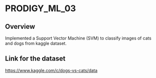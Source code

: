 # PRODIGY_ML_03

## Overview 
Implemented a Support Vector Machine (SVM) to classify images of cats and dogs from kaggle dataset. 

## Link for the dataset
https://www.kaggle.com/c/dogs-vs-cats/data
